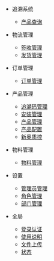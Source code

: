 - 追溯系统
    - [产品查询](/追溯系统/产品查询.md)

- 物流管理
  - [签收管理](/物流管理/签收管理.md)
  - [发货管理](/物流管理/发货管理.md)
  
- 订单管理
    - [订单管理](/订单管理/订单管理.md)

- 产品管理
    - [追溯码管理](/产品管理/追溯码管理.md)
    - [安装管理](/产品管理/安装管理.md)
    - [产品管理](/产品管理/产品管理.md)
    - [产品配置](/产品管理/产品配置.md)
    - [新奥质控](/产品管理/新奥质控.md)

- 物料管理
    - [物料管理](/物料管理/物料管理.md)

- 设置
  - [管理员管理](/系统设置/管理员管理.md)
  - [角色管理](/系统设置/角色管理.md)
  - [部门管理](/系统设置/部门管理.md)

- 全局
    - [登录认证](/全局/登录认证.md)
    - [使用说明](/全局/使用说明.md)
    - [文件上传](/全局/文件上传.md)
    - [状态](/全局/状态.md)